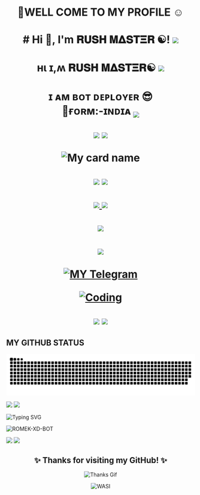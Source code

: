 <h1 align="center">🎉WELL COME TO MY PROFILE ☺️</h1>
<h1 align="center"># Hi 👋, I'm 𝐑𝐔𝐒𝚮 𝚳𝚫𝐒𝚻𝚵𝐑 ☯️! <img src="https://telegra.ph/file/81726c676f1cf11c917c1.jpg" width="35"></h1>
<h1 align="center"><b>ʜι ɪ,ʍ 𝐑𝐔𝐒𝚮 𝚳𝚫𝐒𝚻𝚵𝐑☯️ </b><img src="https://media.giphy.com/media/hvRJCLFzcasrR4ia7z/giphy.gif" width="37"></h1>

<h1 align="center">ɪ ᴀᴍ ʙᴏᴛ ᴅᴇᴘʟᴏʏᴇʀ 😎 <br>📍ғᴏʀᴍ:-ɪɴᴅɪᴀ <img style="vertical-align: bottom" src="https://static.vecteezy.com/system/resources/previews/011/571/519/original/circle-flag-of-india-free-png.png" width="28">


<a><img src='https://i.imgur.com/LyHic3i.gif'/></a>
<a><img src='https://i.imgur.com/LyHic3i.gif'/></a>


![My card name](https://cardivo.vercel.app/api?name=RUSH-MASTER%20&description=Hi,%20Welcome%20To%20My%20Profile%20I%20AM%20BOT%20DEPLOYER&image=(https://avatars.githubusercontent.com/u/173770152?s=400&u=b3aa328e9445e4646483914c1b45b52a54dfa7c5&v=4)&backgroundColor=%23e4f2f6&instagram=hrutik_official_12&github=RUSH-MASTER&)
</p>


<a><img src='https://i.imgur.com/LyHic3i.gif'/></a>
<a><img src='https://i.imgur.com/LyHic3i.gif'/></a>



<div align="center"> 
  
  <a href="https://wa.me/917020728211?text=__𝑯𝑬𝒀★𝚪𝐔𝐒𝚮-𝚳𝚫𝐒𝚻𝚵𝚪_☯️_𝗪𝗛𝗔𝗧'𝗦_𝗨𝗣_𝗕𝗥𝗢🥰_𝐇𝐄𝐋𝐏_𝐌𝐄_𝐏𝐋𝐄𝐀𝐒𝐄_𝐒𝐈𝐑🙏🏻" target="_blank">
    <img src="https://img.shields.io/badge/whatsapp-008000?style=for-the-badge&logo=whatsapp&logoColor=white" target="_blank" />
  </a>
  <a href="https://instagram.com/hrutik_official_12" target="_blank">
     <img src="https://img.shields.io/badge/instagram-E1306C?style=for-the-badge&logo=instagram&logoColor=white" target="_blank" /> <!-- sqlite, safari, google-chrome are other good icon options -->
  </a>
</div>
<p align="center">
<a href="https://youtube.com/@hrutik_official"><img src="https://img.shields.io/badge/YouTube-ff0000?style=for-the-badge&logo=youtube&logoColor=ff000000&link=https://youtube.com/@hrutik_official" /><br>

<p align="center">
<a href="https://youtube.com/@rahulhiran4733"><img src="https://img.shields.io/badge/YouTube-ff0000?style=for-the-badge&logo=youtube&logoColor=ff000000&link=https://youtube.com/@rahulhiran4733" /><br>
 
  
[![MY Telegram](https://img.shields.io/badge/telegram-1b77FF.svg?style=for-the-badge&logo=telegram)](https://t.me/hrutik_official) 
  
</p>
<p align="center">
  <a href="https://media.tenor.com/rePDfDWO3XoAAAAd/hacking.gif">
    <img alt=Coding height="600" src="https://media.tenor.com/rePDfDWO3XoAAAAd/hacking.gif"> 
    </p>


<a><img src='https://i.imgur.com/LyHic3i.gif'/></a>
<a><img src='https://i.imgur.com/LyHic3i.gif'/></a>



## MY GITHUB STATUS

<picture>
  <source media="(prefers-color-scheme: dark)" srcset="https://raw.githubusercontent.com/Guru322/Guru322/output/github-contribution-grid-snake-dark.svg">
  <source media="(prefers-color-scheme: light)" srcset="https://raw.githubusercontent.com/Guru322/Guru322/output/github-contribution-grid-snake.svg">
  <img alt="github contribution grid snake animation" src="https://raw.githubusercontent.com/Guru322/Guru322/output/github-contribution-grid-snake.svg">
</picture>


<a><img src='https://i.imgur.com/LyHic3i.gif'/></a>
<a><img src='https://i.imgur.com/LyHic3i.gif'/></a>


![Typing SVG](https://readme-typing-svg.demolab.com?font=Ribeye&size=50&pause=1000&color=3F00FF&center=true&width=800&height=100&lines=𝗜𝗧𝗦%20𝐑𝐔𝐒𝚮-𝚳𝚫𝐒𝚻𝚵𝐑-☯️-𝗕𝗢𝗧;%20𝗠𝗨𝗟𝗧𝗜-𝗗𝗘𝗩𝗜𝗖𝗘%20𝗪𝗛𝗔𝗧𝗦𝗔𝗣𝗣%20𝗕𝗢𝗧;%20𝗗𝗘𝗩𝗘𝗟𝗢𝗣𝗘𝗗%20𝗕𝗬%20𝗥𝐔𝐒𝐇%20𝐌𝐀𝐒𝐓𝐄𝐑)
<p align="center">


![ROMEK-XD-BOT](https://telegra.ph/file/81726c676f1cf11c917c1.jpg)



<a><img src='https://i.imgur.com/LyHic3i.gif'/></a>
<a><img src='https://i.imgur.com/LyHic3i.gif'/></a>
  

<div align="center">
  <h2>✨ Thanks for visiting my GitHub! ✨</h2>
  <img src="https://media.giphy.com/media/Q7LHmoFwVP6Yc1swZs/giphy.gif" width="300" alt="Thanks Gif">
</div>




<p align="center">
        <img src="https://raw.githubusercontent.com/bornmay/bornmay/Update/svg/Bottom.svg" alt="WASI" />
</p>

